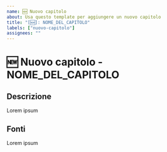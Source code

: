 ```yaml
---
name: 🆕 Nuovo capitolo
about: Usa questo template per aggiungere un nuovo capitolo
title: "[🆕]: NOME_DEL_CAPITOLO"
labels: ["nuovo-capitolo"]
assignees: ""
---
```


# **🆕 Nuovo capitolo - NOME_DEL_CAPITOLO**

## **Descrizione**

<!-- Descrivi quali sono gli argomenti che andrai ad affrontare in questo capitolo. -->

Lorem ipsum

## **Fonti**

<!-- Se hai preso immagini, frasi, citazioni o risorse esterne usa questa sezione per citarle -->

Lorem ipsum

<!--📛📛📛📛📛📛📛📛📛📛📛📛📛📛📛📛📛📛📛📛📛📛📛📛📛📛📛📛📛📛

Prima di aggiungere un nuovo capitolo, assicurati di seguire attentamente queste linee guida:

- Verifica l'Esistenza: Assicurati che il capitolo che desideri aggiungere non esista già nel progetto. Puoi farlo consultando l'elenco dei capitoli esistenti o cercando nel repository del progetto.
- Evita Sovrapposizioni: Controlla che i contenuti del tuo nuovo capitolo non siano già trattati in altri capitoli esistenti. La diversificazione dei contenuti è fondamentale per mantenere l'interesse e la rilevanza del progetto.
- Evita il Plagio: Non copiare testualmente da libri, siti web o altre fonti che non siano di tua proprietà. È fondamentale rispettare i diritti d'autore e garantire che il tuo contributo sia originale.
- Conformità alle Linee Guida: Prima di iniziare a scrivere, consulta attentamente il file GUIDELINES.md e CONTRIBUTING.md. Questi documenti forniscono informazioni importanti sulla formattazione, la struttura e lo stile dei capitoli. Assicurati di seguire queste linee guida per garantire una coerenza nella scrittura con gli altri capitoli del progetto.

La tua partecipazione è estremamente preziosa, e ti ringraziamo sinceramente per il contributo che apporterai al progetto!

📛📛📛📛📛📛📛📛📛📛📛📛📛📛📛📛📛📛📛📛📛📛📛📛📛📛📛📛📛📛📛📛-->

